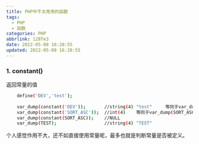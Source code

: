 ```yaml
---
title: PHP中不太常用的函数
tags:
  - PHP
  - 函数
categories: PHP
abbrlink: 128Te3
date: 2022-05-08 16:28:55
updated: 2022-05-08 16:28:55
---
```


### 1. constant() 
   返回常量的值
``` bash
    define('DEV','test');
    
    var_dump(constant('DEV'));       //string(4) "test"     等同于var_dump(DEV);
    var_dump(constant('SORT_ASC'));  //int(4)    等同于var_dump(SORT_ASC);
    var_dump(constant(SORT_ASC));    //NULL
    var_dump(TEST);                  //string(4) "TEST"
``` 
   个人感觉作用不大，还不如直接使用常量呢，最多也就是判断常量是否被定义。